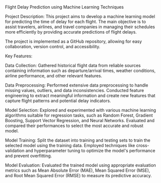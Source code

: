 Flight Delay Prediction using Machine Learning Techniques

Project Description:
This project aims to develop a machine learning model for predicting the time of delay for each flight. The main objective is to assist travelers, airlines, and travel companies in managing their schedules more efficiently by providing accurate predictions of flight delays.

The project is implemented as a GitHub repository, allowing for easy collaboration, version control, and accessibility.

Key Features:

Data Collection: Gathered historical flight data from reliable sources containing information such as departure/arrival times, weather conditions, airline performance, and other relevant features.

Data Preprocessing: Performed extensive data preprocessing to handle missing values, outliers, and data inconsistencies. Conducted feature engineering to extract meaningful information and create new features that capture flight patterns and potential delay indicators.

Model Selection: Explored and experimented with various machine learning algorithms suitable for regression tasks, such as Random Forest, Gradient Boosting, Support Vector Regression, and Neural Networks. Evaluated and compared their performances to select the most accurate and robust model.

Model Training: Split the dataset into training and testing sets to train the selected model using the training data. Employed techniques like cross-validation and hyperparameter tuning to optimize the model's performance and prevent overfitting.

Model Evaluation: Evaluated the trained model using appropriate evaluation metrics such as Mean Absolute Error (MAE), Mean Squared Error (MSE), and Root Mean Squared Error (RMSE) to measure its predictive accuracy.

